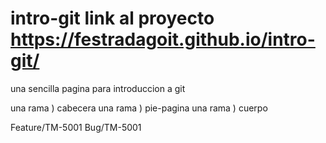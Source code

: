 # intro-git link al proyecto https://festradagoit.github.io/intro-git/
una sencilla pagina para introduccion a git



una rama ) cabecera
una rama ) pie-pagina
una rama ) cuerpo


Feature/TM-5001
Bug/TM-5001
